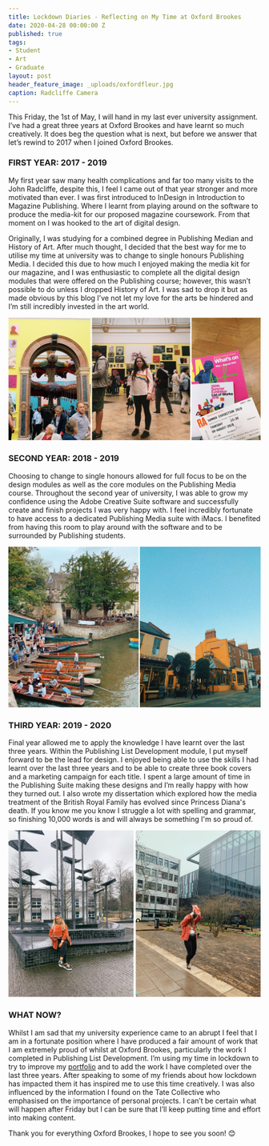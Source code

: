 ```yaml
---
title: Lockdown Diaries - Reflecting on My Time at Oxford Brookes
date: 2020-04-28 00:00:00 Z
published: true
tags:
- Student
- Art
- Graduate
layout: post
header_feature_image: _uploads/oxfordfleur.jpg
caption: Radcliffe Camera
---
```

This Friday, the 1st of May, I will hand in my last ever university assignment. I’ve had a great three years at Oxford Brookes and have learnt so much creatively. It does beg the question what is next, but before we answer that let’s rewind to 2017 when I joined Oxford Brookes.

### FIRST YEAR: 2017 - 2019
My first year saw many health complications and far too many visits to the John Radcliffe, despite this, I feel I came out of that year stronger and more motivated than ever. I was first introduced to InDesign in Introduction to Magazine Publishing. Where I learnt from playing around on the software to produce the media-kit for our proposed magazine coursework. From that moment on I was hooked to the art of digital design.

Originally, I was studying for a combined degree in Publishing Median and History of Art. After much thought, I decided that the best way for me to utilise my time at university was to change to single honours Publishing Media. I decided this due to how much I enjoyed making the media kit for our magazine, and I was enthusiastic to complete all the digital design modules that were offered on the Publishing course; however, this wasn’t possible to do unless I dropped History of Art. I was sad to drop it but as made obvious by this blog I’ve not let my love for the arts be hindered and I’m still incredibly invested in the art world.

[![Summer Exhibition 2018](/_uploads/se.jpg)](/_uploads/se.jpg)

### SECOND YEAR: 2018 - 2019
Choosing to change to single honours allowed for full focus to be on the design modules as well as the core modules on the Publishing Media course.  Throughout the second year of university, I was able to grow my confidence using the Adobe Creative Suite software and successfully create and finish projects I was very happy with. I feel incredibly fortunate to have access to a dedicated Publishing Media suite with iMacs. I benefited from having this room to play around with the software and to be surrounded by Publishing students.

[![Oxford in the sun](/_uploads/oxyr2.jpg)](/_uploads/oxyr2.jpg)

### THIRD YEAR: 2019 - 2020
Final year allowed me to apply the knowledge I have learnt over the last three years. Within the Publishing List Development module, I put myself forward to be the lead for design. I enjoyed being able to use the skills I had learnt over the last three years and to be able to create three book covers and a marketing campaign for each title. I spent a large amount of time in the Publishing Suite making these designs and I’m really happy with how they turned out. I also wrote my dissertation which explored how the media treatment  of the  British Royal Family has evolved since Princess Diana's death. If you know me you know I struggle a lot with spelling and grammar, so finishing 10,000 words is and will always be something I'm so proud of.

[![Dissertation hand in!](/_uploads/diss.jpg)](/_uploads/diss.jpg)

### WHAT NOW?
Whilst I am sad that my university experience came to an abrupt I feel that I am in a fortunate position where I have produced a fair amount of work that I am extremely proud of whilst at Oxford Brookes, particularly the work I completed in Publishing List Development. I’m using my time in lockdown to try to improve my [portfolio](https://thebernadineproject.com) and to add the work I have completed over the last three years. After speaking to some of my friends about how lockdown has impacted them it has inspired me to use this time creatively. I was also influenced by the information I found on the Tate Collective who emphasised on the importance of personal projects.
I can’t be certain what will happen after Friday but I can be sure that I’ll keep putting time and effort into making content.

Thank you for everything Oxford Brookes, I hope to see you soon! 😊
